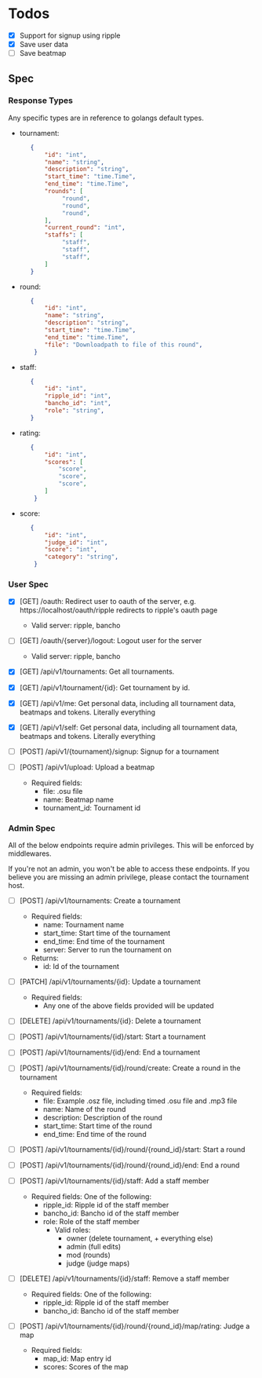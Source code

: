 # Todos

- [x] Support for signup using ripple
- [x] Save user data
- [ ] Save beatmap 

## Spec

### Response Types

Any specific types are in reference to golangs default types.

- tournament:
    ```json
       {
           "id": "int",
           "name": "string",
           "description": "string",
           "start_time": "time.Time",
           "end_time": "time.Time",
           "rounds": [
                "round",
                "round",
                "round",
           ],
           "current_round": "int",
           "staffs": [
                "staff",
                "staff",
                "staff",
           ]
       }
    ```

- round:
    ```json
       {
           "id": "int",
           "name": "string",
           "description": "string",
           "start_time": "time.Time",
           "end_time": "time.Time",
           "file": "Downloadpath to file of this round",
        }
    ```

- staff:
    ```json
       {
           "id": "int",
           "ripple_id": "int",
           "bancho_id": "int",
           "role": "string",
       }
    ```

- rating:
    ```json
       {
           "id": "int",
           "scores": [
               "score",
               "score",
               "score",
           ]
        }
    ```

- score:
    ```json
       {
           "id": "int",
           "judge_id": "int",
           "score": "int",
           "category": "string",
        }
    ```

### User Spec

- [x] [GET] /oauth: Redirect user to oauth of the server, e.g. https://localhost/oauth/ripple redirects to ripple's oauth page
  - Valid server: ripple, bancho

- [ ] [GET] /oauth/{server}/logout: Logout user for the server
  - Valid server: ripple, bancho

- [x] [GET] /api/v1/tournaments: Get all tournaments.

- [x] [GET] /api/v1/tournament/{id}: Get tournament by id.

- [x] [GET] /api/v1/me: Get personal data, including all tournament data, beatmaps and tokens. Literally everything

- [x] [GET] /api/v1/self: Get personal data, including all tournament data, beatmaps and tokens. Literally everything

- [ ] [POST] /api/v1/{tournament}/signup: Signup for a tournament

- [ ] [POST] /api/v1/upload: Upload a beatmap
  - Required fields:
    - file: .osu file
    - name: Beatmap name
    - tournament_id: Tournament id

### Admin Spec

All of the below endpoints require admin privileges. This will be enforced by middlewares.

If you're not an admin, you won't be able to access these endpoints. If you believe you are missing an admin privilege, please contact the tournament host.

- [ ] [POST] /api/v1/tournaments: Create a tournament
  - Required fields:
    - name: Tournament name
    - start_time: Start time of the tournament
    - end_time: End time of the tournament
    - server: Server to run the tournament on
  - Returns:
    - id: Id of the tournament

- [ ] [PATCH] /api/v1/tournaments/{id}: Update a tournament
  - Required fields:
    - Any one of the above fields provided will be updated

- [ ] [DELETE] /api/v1/tournaments/{id}: Delete a tournament

- [ ] [POST] /api/v1/tournaments/{id}/start: Start a tournament

- [ ] [POST] /api/v1/tournaments/{id}/end: End a tournament

- [ ] [POST] /api/v1/tournaments/{id}/round/create: Create a round in the tournament
   - Required fields:
     - file: Example .osz file, including timed .osu file and .mp3 file
     - name: Name of the round
     - description: Description of the round
     - start_time: Start time of the round
     - end_time: End time of the round

- [ ] [POST] /api/v1/tournaments/{id}/round/{round_id}/start: Start a round

- [ ] [POST] /api/v1/tournaments/{id}/round/{round_id}/end: End a round

- [ ] [POST] /api/v1/tournaments/{id}/staff: Add a staff member
  - Required fields:
    One of the following:
      - ripple_id: Ripple id of the staff member
      - bancho_id: Bancho id of the staff member
    - role: Role of the staff member
      - Valid roles:
        - owner (delete tournament, + everything else)
        - admin (full edits)
        - mod (rounds)
        - judge (judge maps)

- [ ] [DELETE] /api/v1/tournaments/{id}/staff: Remove a staff member
  - Required fields:
    One of the following:
      - ripple_id: Ripple id of the staff member
      - bancho_id: Bancho id of the staff member

- [ ] [POST] /api/v1/tournaments/{id}/round/{round_id}/map/rating: Judge a map
  - Required fields:
    - map_id: Map entry id
    - scores: Scores of the map


    